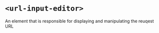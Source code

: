 # `<url-input-editor>`

An element that is responsible for displaying and manipulating the reuqest URL
